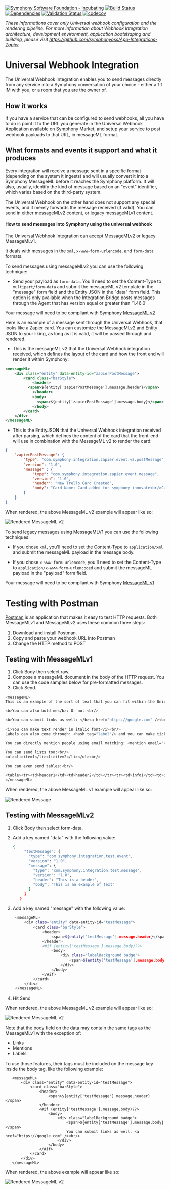 [![Symphony Software Foundation - Incubating](https://cdn.rawgit.com/symphonyoss/contrib-toolbox/master/images/ssf-badge-incubating.svg)](https://symphonyoss.atlassian.net/wiki/display/FM/Incubating)
[![Build Status](https://travis-ci.org/symphonyoss/App-Integrations-Universal.svg?branch=dev)](https://travis-ci.org/symphonyoss/App-Integrations-Universal)
[![Dependencies](https://www.versioneye.com/user/projects/58d049f86893fd0037a30b1a/badge.svg?style=flat-square)](https://www.versioneye.com/user/projects/58d049f86893fd0037a30b1a)
[![Validation Status](https://scan.coverity.com/projects/12827/badge.svg?flat=1)](https://scan.coverity.com/projects/symphonyoss-app-integrations-universal)
[![codecov](https://codecov.io/gh/symphonyoss/App-Integrations-Universal/branch/dev/graph/badge.svg)](https://codecov.io/gh/symphonyoss/App-Integrations-Universal)


*These informations cover only Universal webhook configuration and the rendering pipeline. For more information about Webhook Integration architecture, development environment, application bootstraping and building, please visit https://github.com/symphonyoss/App-Integrations-Zapier.*

# Universal Webhook Integration
The Universal Webhook Integration enables you to send messages directly from any service into a Symphony conversation of your choice - either a 1:1 IM with you, or a room that you are the owner of.

## How it works
If you have a service that can be configured to send webhooks, all you have to do is point it to the URL you generate in the Universal Webhook Application available on Symphony Market, and setup your service to post webhook payloads to that URL, in messageML format.

## What formats and events it support and what it produces
Every integration will receive a message sent in a specific format (depending on the system it ingests) and will usually convert it into a Symphony MessageML before it reaches the Symphony platform. It will also, usually, identify the kind of message based on an "event" identifier, which varies based on the third-party system.

The Universal Webhook on the other hand does not support any special events, and it merely forwards the message received (if valid). You can send in either messageMLv2 content, or legacy messageMLv1 content.

#### How to send messages into Symphony using the universal webhook

The Universal Webhook Integration can accept MessageMLv2 or legacy MessageMLv1.

It deals with messages in the `xml`, `x-www-form-urlencode`, and `form-data` formats.

To send messages using messageMLv2 you can use the following technique:

* Send your payload as `form-data`. You'll need to set the Content-Type to `multipart/form-data` and submit the messageML v2
template in the "message" form field and the Entity JSON in the "data" form field. This option is only available when
 the Integration Bridge posts messages through the Agent that has version equal or greater than '1.46.0'
 
Your message will need to be compliant with Symphony [MessageML v2](https://symphonyoss.atlassian.net/wiki/display/WGFOS/MessageML+V2+Draft+Proposal+-+For+Discussion)
 
Here is an example of a message sent through the Universal Webhook, that looks like a Zapier card. You can customize the MessageMLv2 and Entity JSON to your liking, as long as it is valid, it will be passed through and rendered.
 
* This is the messageML v2 that the Universal Webhook integration received, which defines the layout of the card and how the front end will render it within Symphony:

```xml
<messageML>
    <div class="entity" data-entity-id="zapierPostMessage">
        <card class="barStyle">
            <header>        
	      <span>${entity['zapierPostMessage'].message.header}</span>
            </header>
            <body>
              <span>${entity['zapierPostMessage'].message.body}</span>    
            </body>
        </card>
    </div>
</messageML>
```
* This is the EntityJSON that the Universal Webhook integration received after parsing, which defines the content of the card that the front-end will use in combination with the MessageML v2 to render the card:

```json
{
	"zapierPostMessage": {
		"type": "com.symphony.integration.zapier.event.v2.postMessage",
		"version": "1.0",
		"message" : {
		    "type": "com.symphony.integration.zapier.event.message",
		    "version": "1.0",
		    "header": "New Trello Card Created",
		    "body": "Card Name: Card added for symphony innovate<br/>Card Link: https://trello.com/c/8Md51YdW/15-card-added-for-symphony-innovate"
		}
	}
}
```
When rendered, the above MessageML v2 example will appear like so:

![Rendered MessageML v2](src/docs/images/sample_universal_rendered_v2.png)

To send legacy messages using MessageMLV1 you can use the following techniques:

* If you chose `xml`, you'll need to set the Content-Type to `application/xml` and submit the messageML payload in the message body.

* If you chose `x-www-form-urlencode`, you'll need to set the Content-Type to `application/x-www-form-urlencoded` and submit the messageML payload in the "payload" form field.

Your message will need to be compliant with Symphony [MessageML v1](https://rest-api.symphony.com/docs/message-format/)

# Testing with Postman
[Postman](http://getpostman.com) is an application that makes it easy to test HTTP requests.
Both MessageMLv1 and MessageMLv2 uses these common three steps:

1. Download and install Postman.
2. Copy and paste your webhook URL into Postman
3. Change the HTTP method to POST

## Testing with MessageMLv1

1. Click Body then select raw.
2. Compose a messageML document in the body of the HTTP request. You can use the code samples below for pre-formatted messages.
3. Click Send.

```sh
<messageML>
This is an example of the sort of text that you can fit within the Universal Webhook Integration. Your service can post updates here!<br/>

<b>You can also bold me</b>: Or not.<br/>

<b>You can submit links as well: </b><a href="https://google.com" /><br/>

<i>You can make text render in italic font</i><br/>
Labels can also come through: <hash tag="label"/> and you can make tickers appear too: <cash tag="GOOG"/><br/>

You can directly mention people using email matching: <mention email="vincent@symphony.com"/><br/>

You can send lists too:<br/>
<ul><li>item1</li><li>item2</li></ul><br/>

You can even send tables:<br/>

<table><tr><td>header1</td><td>header2</td></tr><tr><td>info1</td><td>info2</td></tr><tr><td>info1</td><td>info2</td></tr><tr><td>info1</td><td>info2</td></tr></table>
</messageML>
```
When rendered, the above MessageML v1 example will appear like so:

![Rendered Message](src/docs/images/sample_universal_rendered_v1.png)

## Testing with MessageMLv2

1. Click Body then select form-data.
2. Add a key named "data" with the following value:
   
   ```sh
   {
        "testMessage": {
          "type": "com.symphony.integration.test.event",
          "version": "1.0",
          "message": {
            "type": "com.symphony.integration.test.message",
            "version": "1.0",
            "header": "This is a header",
            "body": "This is an example of text"
          }
        }
      }
   ```

3. Add a key named "message" with the following value:    
   
   ```sh
    <messageML>
        <div class="entity" data-entity-id="testMessage">
            <card class="barStyle">
                <header>
                    <span>${entity['testMessage'].message.header}</span>
                </header>
                <#if (entity['testMessage'].message.body)??>
                    <body>
                        <div class="labelBackground badge">
                            <span>${entity['testMessage'].message.body}</span>
                        </div>
                    </body>
                </#if>
            </card>
        </div>
    </messageML>
   ```
   
4. Hit Send

When rendered, the above MessageML v2 example will appear like so:

![Rendered MessageML v2](src/docs/images/sample_universal_rendered_v2_2.png)
   
   Note that the body field on the data may contain the same tags as the MessageMLv1 with the exception of:
   * Links
   * Mentions
   * Labels
   
   To use those features, their tags must be included on the message key inside the body tag, like the following example:
   
      
       <messageML>
           <div class="entity" data-entity-id="testMessage">
               <card class="barStyle">
                   <header>
                       <span>${entity['testMessage'].message.header}</span>
                   </header>
                   <#if (entity['testMessage'].message.body)??>
                       <body>
                           <div class="labelBackground badge">
                               <span>${entity['testMessage'].message.body}</span>
                               You can submit links as well: <a href="https://google.com" /><br/>
                           </div>
                       </body>
                   </#if>
               </card>
           </div>
       </messageML>
       
When rendered, the above example will appear like so:       
   
![Rendered MessageML v2](src/docs/images/sample_universal_rendered_v2_with_link.png)

     
   